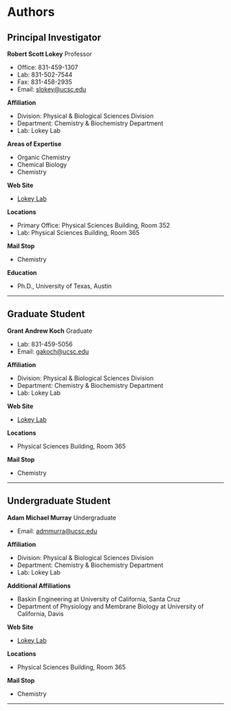 # Authors

## Principal Investigator

**Robert Scott Lokey**
Professor
- Office: 831-459-1307
- Lab: 831-502-7544
- Fax: 831-458-2935
- Email: [slokey@ucsc.edu](mailto:slokey@ucsc.edu)

**Affiliation**
- Division: Physical & Biological Sciences Division
- Department: Chemistry & Biochemistry Department
- Lab: Lokey Lab

**Areas of Expertise**
- Organic Chemistry
- Chemical Biology
- Chemistry

**Web Site**
- [Lokey Lab](https://lokey.chemistry.ucsc.edu/)

**Locations**
- Primary Office: Physical Sciences Building, Room 352
- Lab: Physical Sciences Building, Room 365

**Mail Stop**
- Chemistry

**Education**
- Ph.D., University of Texas, Austin

---

## Graduate Student

**Grant Andrew Koch**
Graduate
- Lab: 831-459-5056
- Email: [gakoch@ucsc.edu](mailto:gakoch@ucsc.edu)

**Affiliation**
- Division: Physical & Biological Sciences Division
- Department: Chemistry & Biochemistry Department
- Lab: Lokey Lab

**Web Site**
- [Lokey Lab](https://lokey.chemistry.ucsc.edu/)

**Locations**
- Physical Sciences Building, Room 365

**Mail Stop**
- Chemistry

---

## Undergraduate Student

**Adam Michael Murray**
Undergraduate
- Email: [admmurra@ucsc.edu](mailto:admmurra@ucsc.edu)

**Affiliation**
- Division: Physical & Biological Sciences Division
- Department: Chemistry & Biochemistry Department
- Lab: Lokey Lab

**Additional Affiliations**
- Baskin Engineering at University of California, Santa Cruz
- Department of Physiology and Membrane Biology at University of California, Davis

**Web Site**
- [Lokey Lab](https://lokey.chemistry.ucsc.edu/)

**Locations**
- Physical Sciences Building, Room 365

**Mail Stop**
- Chemistry

---
